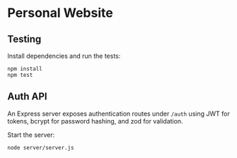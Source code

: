 # Personal Website

## Testing

Install dependencies and run the tests:

```
npm install
npm test
```

## Auth API

An Express server exposes authentication routes under `/auth` using JWT for tokens, bcrypt for password hashing, and zod for validation.

Start the server:

```
node server/server.js
```
